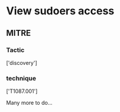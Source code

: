 # View sudoers access

## MITRE

### Tactic
['discovery']

### technique
['T1087.001']

Many more to do...
